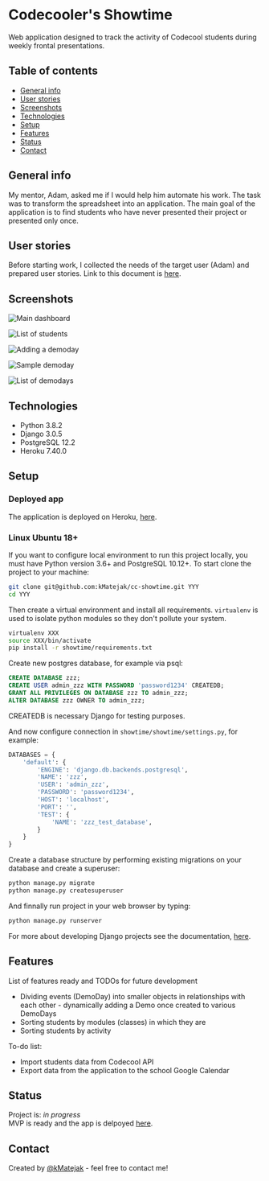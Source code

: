# **C**ode**c**ooler's Showtime  
Web application designed to track the activity of Codecool students during weekly frontal presentations.  
  
## Table of contents  
* [General info](#general-info)  
* [User stories](#user-stories)  
* [Screenshots](#screenshots)  
* [Technologies](#technologies)  
* [Setup](#setup)  
* [Features](#features)  
* [Status](#status)  
* [Contact](#contact)  
  
## General info  
My mentor, Adam, asked me if I would help him automate his work. The task was to transform the spreadsheet into an application. The main goal of the application is to find students who have never presented their project or presented only once.  
  
## User stories  
Before starting work, I collected the needs of the target user (Adam) and prepared user stories. Link to this document is [here](documentation/user-stories-1-0-0.md).  
  
## Screenshots  
![Main dashboard](showtime/static/README/001_main_dashb.png)  

![List of students](showtime/static/README/002_student_list.png)  

![Adding a demoday](showtime/static/README/003_demoday_calendar.png)  

![Sample demoday](showtime/static/README/004_nasa_did_take.png)  

![List of demodays](showtime/static/README/005_demoday_list.png)  
  
## Technologies  
* Python 3.8.2  
* Django 3.0.5  
* PostgreSQL 12.2  
* Heroku 7.40.0  
  
## Setup  
### Deployed app  
The application is deployed on Heroku, [here](https://ccshowtime.herokuapp.com/).  
  
### Linux Ubuntu 18+  
If you want to configure local environment to run this project locally, you must have Python version 3.6+ and PostgreSQL 10.12+. To start clone the project to your machine:  
```bash
git clone git@github.com:kMatejak/cc-showtime.git YYY
cd YYY
```  
Then create a virtual environment and install all requirements. `virtualenv` is used to isolate python modules so they don't pollute your system.  
```bash
virtualenv XXX
source XXX/bin/activate
pip install -r showtime/requirements.txt
```  
Create new postgres database, for example via psql:  
```sql
CREATE DATABASE zzz;
CREATE USER admin_zzz WITH PASSWORD 'password1234' CREATEDB;
GRANT ALL PRIVILEGES ON DATABASE zzz TO admin_zzz; 
ALTER DATABASE zzz OWNER TO admin_zzz;
```
CREATEDB is necessary Django for testing purposes.  
  
And now configure connection in `showtime/showtime/settings.py`, for example:  
```python
DATABASES = {
    'default': {
        'ENGINE': 'django.db.backends.postgresql',
        'NAME': 'zzz',
        'USER': 'admin_zzz',
        'PASSWORD': 'password1234',
        'HOST': 'localhost',
        'PORT': '',
        'TEST': {
            'NAME': 'zzz_test_database',
        }
    }
}
```
Create a database structure by performing existing migrations on your database and create a superuser:
```bash
python manage.py migrate
python manage.py createsuperuser
```  
And finnally run project in your web browser by typing:
```bash
python manage.py runserver
```  

For more about developing Django projects see the documentation, [here](https://docs.djangoproject.com/en/stable/). 
  
## Features  
List of features ready and TODOs for future development  
* Dividing events (DemoDay) into smaller objects in relationships with each other - dynamically adding a Demo once created to various DemoDays  
* Sorting students by modules (classes) in which they are  
* Sorting students by activity  
  
To-do list:  
* Import students data from Codecool API  
* Export data from the application to the school Google Calendar  
  
## Status  
Project is: _in progress_  
MVP is ready and the app is delpoyed [here](https://ccshowtime.herokuapp.com/).  
    
## Contact  
Created by [@kMatejak](https://www.linkedin.com/in/matejak/) - feel free to contact me!  
  